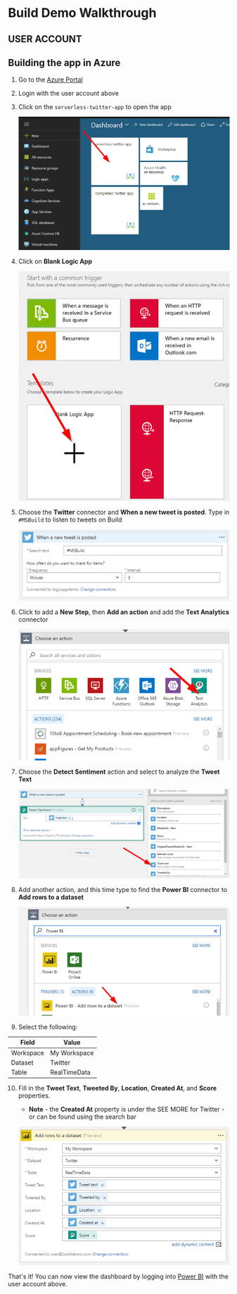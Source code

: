 # Build Demo Walkthrough

## USER ACCOUNT



## Building the app in Azure

1. Go to the [Azure Portal](https://portal.azure.com)
2. Login with the user account above 
3. Click on the `serverless-twitter-app` to open the app  

    ![](./images/1.png)  

4. Click on **Blank Logic App**  

    ![](./images/2.png)  

5. Choose the **Twitter** connector and **When a new tweet is posted**.  Type in `#MSBuild` to listen to tweets on Build  

    ![](./images/3.png)  

6. Click to add a **New Step**, then **Add an action** and add the **Text Analytics** connector  

    ![](./images/4.png)  

7. Choose the **Detect Sentiment** action and select to analyze the **Tweet Text**  

    ![](./images/5.png)  

8. Add another action, and this time type to find the **Power BI** connector to **Add rows to a dataset**  

    ![](./images/6.png)  

9. Select the following:  

|Field|Value|
|--|--|
|Workspace|My Workspace|
|Dataset|Twitter|
|Table|RealTimeData|

10. Fill in the **Tweet Text**, **Tweeted By**, **Location**, **Created At**, and **Score** properties.  
    * **Note** - the **Created At** property is under the SEE MORE for Twitter - or can be found using the search bar

    ![](./images/7.png)  

That's it! You can now view the dashboard by logging into [Power BI](https://app.powerbi.com) with the user account above.